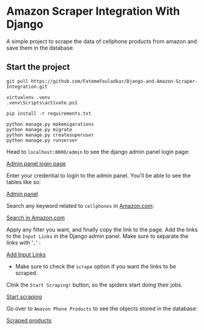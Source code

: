 # Amazon Scraper Integration With Django

A simple project to scrape the data of cellphone products from amazon and save them in the database. 

## Start the project

```
git pull https://github.com/FatemeFouladkar/Django-and-Amazon-Scraper-Integration.git

virtualenv .venv
.venv\Scripts\activate.ps1 

pip install -r requirements.txt

python manage.py makemigarations
python manage.py migrate
python manage.py createsuperuser
python manage.py runserver
 ```

Head to `localhost:8000/admin` to see the django admin panel login page:

[Admin panel login page](./images/Admin-panel-login-page.png)

Enter your credential to login to the admin panel. You'll be able to see the tables like so:

[Admin panel](./images/Admin-panel.png)

Search any keyword related to `cellphones` in [Amazon.com](https://www.amazon.com/):

[Search in Amazon.com](./images/Amazon-search.png)

Apply any filter you want, and finally copy the link to the page. Add the links to the `Input Links` in the Django admin panel. Make sure to separate the links with '`,`' : 

[Add Input Links](./images/Input-links.png)

* Make sure to check the `scrape` option if you want the links to be scraped.

Clink the `Start Scraping!` button, so the spiders start doing their jobs. 

[Start scraping](./images/Start-scraping.png)

Go over to `Amazon Phone Products` to see the objects stored in the database:

[Scraped products](./images/Scraped-products.png)
